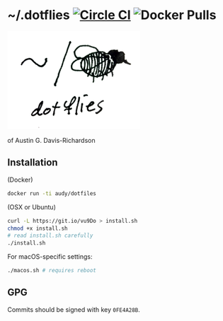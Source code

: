# ~/.dotflies [![Circle CI](https://circleci.com/gh/audy/dotflies.svg?style=svg)](https://circleci.com/gh/audy/dotflies) ![Docker Pulls](https://img.shields.io/docker/pulls/audy/dotfiles.svg)


![~/. (fly)](./logo.png?raw=true)

of Austin G. Davis-Richardson

## Installation

(Docker)

```bash
docker run -ti audy/dotfiles
```

(OSX or Ubuntu)

```bash
curl -L https://git.io/vu9Do > install.sh
chmod +x install.sh
# read install.sh carefully
./install.sh
```

For macOS-specific settings:

```bash
./macos.sh # requires reboot
```

## GPG

Commits should be signed with key `0FE4A28B`.
